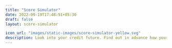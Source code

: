 ```yaml
---
title: "Score Simulator"
date: 2022-09-19T17:48:51+05:30
draft: false
layout: score-simulator

icon_url: "images/static-images/score-simulator-yellow.svg"
description: Look into your credit future. Find out in advance how your credit actions affect your CIBIL score.
---
```


